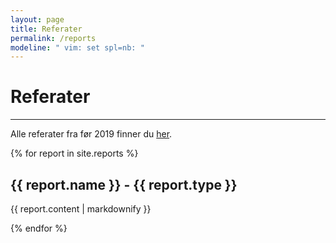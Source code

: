 ```yaml
---
layout: page
title: Referater
permalink: /reports
modeline: " vim: set spl=nb: "
---
```


# Referater

---

Alle referater fra før 2019 finner du [her](http://fui.ifi.uio.no/referater/).

{% for report in site.reports %}
  <h2>{{ report.name }} - {{ report.type }}</h2>
  <p>{{ report.content | markdownify }}</p>
{% endfor %}